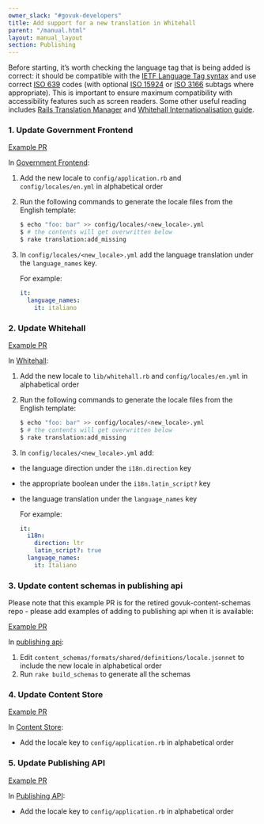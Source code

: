 ```yaml
---
owner_slack: "#govuk-developers"
title: Add support for a new translation in Whitehall
parent: "/manual.html"
layout: manual_layout
section: Publishing
---
```


Before starting, it’s worth checking the language tag that is being added is correct: it should be compatible with the [IETF Language Tag syntax][] and use correct [ISO 639][] codes (with optional [ISO 15924][] or [ISO 3166][] subtags where appropriate). This is important to ensure maximum compatibility with accessibility features such as screen readers. Some other useful reading includes [Rails Translation Manager][] and [Whitehall Internationalisation guide][].

[IETF Language Tag syntax]: https://en.wikipedia.org/wiki/IETF_language_tag#Syntax_of_language_tags
[ISO 639]: https://en.wikipedia.org/wiki/ISO_639-1
[ISO 15924]: https://en.wikipedia.org/wiki/ISO_15924
[ISO 3166]: https://en.wikipedia.org/wiki/ISO_3166-1_alpha-2
[Rails Translation Manager]: https://github.com/alphagov/rails_translation_manager
[Whitehall Internationalisation guide]: https://github.com/alphagov/whitehall/blob/main/docs/internationalisation_guide.md

### 1. Update Government Frontend

[Example PR](https://github.com/alphagov/government-frontend/pull/1382)

In [Government Frontend](https://github.com/alphagov/government-frontend):

1. Add the new locale to `config/application.rb` and `config/locales/en.yml` in alphabetical order
2. Run the following commands to generate the locale files from the English template:

    ```bash
    $ echo "foo: bar" >> config/locales/<new_locale>.yml
    $ # the contents will get overwritten below
    $ rake translation:add_missing
    ```

3. In `config/locales/<new_locale>.yml` add the language translation under the `language_names` key.

    For example:

     ```yaml
     it:
       language_names:
         it: italiano
     ```

### 2. Update Whitehall

[Example PR](https://github.com/alphagov/whitehall/pull/4861)

In [Whitehall](https://github.com/alphagov/whitehall):

1. Add the new locale to `lib/whitehall.rb` and `config/locales/en.yml` in alphabetical order
2. Run the following commands to generate the locale files from the English template:

    ```bash
    $ echo "foo: bar" >> config/locales/<new_locale>.yml
    $ # the contents will get overwritten below
    $ rake translation:add_missing
    ```

3. In `config/locales/<new_locale>.yml` add:
  - the language direction under the `i18n.direction` key
  - the appropriate boolean under the `i18n.latin_script?` key
  - the language translation under the `language_names` key

    For example:

     ```yaml
     it:
       i18n:
         direction: ltr
         latin_script?: true
       language_names:
         it: Italiano
     ```

### 3. Update content schemas in publishing api

Please note that this example PR is for the retired govuk-content-schemas repo - please add examples
of adding to publishing api when it is available:

[Example PR](https://github.com/alphagov/govuk-content-schemas/pull/906)

In [publishing api](https://github.com/alphagov/publishing-api):

1. Edit `content_schemas/formats/shared/definitions/locale.jsonnet` to include the new locale in alphabetical order
2. Run `rake build_schemas` to generate all the schemas

### 4. Update Content Store

[Example PR](https://github.com/alphagov/content-store/pull/580)

In [Content Store](https://github.com/alphagov/content-store):

- Add the locale key to `config/application.rb` in alphabetical order

### 5. Update Publishing API

[Example PR](https://github.com/alphagov/publishing-api/pull/1524)

In [Publishing API](https://github.com/alphagov/publishing-api):

- Add the locale key to `config/application.rb` in alphabetical order
